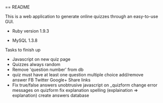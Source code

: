 == README

This is a web application to generate online quizzes through an easy-to-use GUI.

* Ruby version 1.9.3

* MySQL 1.3.8

Tasks to finish up

- Javascript on new quiz page
- Quizzes always random
- Remove 'question number' from db
- quiz must have at least one question
multiple choice add/remove answer
FB Twitter Google+ Share links
- Fix true/false answers
unobtrusive javascript on _quizform
change error messages on quizform
fix explanation spelling (explaination => explanation)
create answers database
